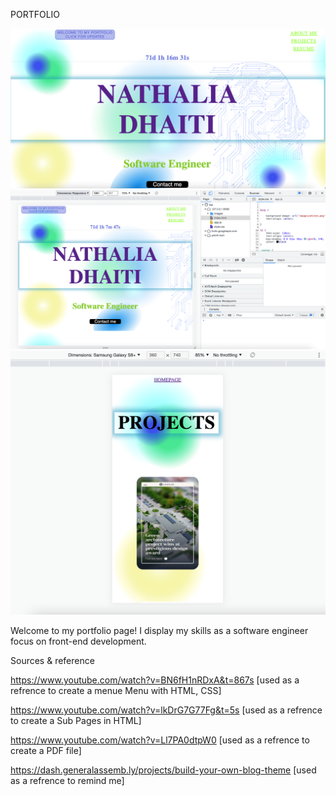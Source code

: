 PORTFOLIO

![](images/prohomepage.png)
![](images/homepageresponsive.png)
![](images/responsive.png)

Welcome to my portfolio page! 
 I display my skills as a software engineer focus on front-end development.





Sources & reference

https://www.youtube.com/watch?v=BN6fH1nRDxA&t=867s  [used as a refrence to create a menue Menu with HTML, CSS]

https://www.youtube.com/watch?v=lkDrG7G77Fg&t=5s [used as a refrence to create a Sub Pages in HTML]

https://www.youtube.com/watch?v=Ll7PA0dtpW0 [used as a refrence to create a PDF file]

https://dash.generalassemb.ly/projects/build-your-own-blog-theme [used as a refrence to remind me]
